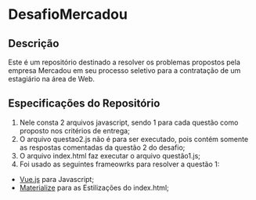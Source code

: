 # DesafioMercadou

## Descrição

Este é um repositório destinado a resolver os problemas propostos pela empresa Mercadou em seu processo seletivo para a contratação de um estagiário na área de Web.

## Especificações do Repositório

1. Nele consta 2 arquivos javascript, sendo 1 para cada questão como proposto nos critérios de entrega;
2. O arquivo questao2.js não é para ser executado, pois contém somente as respostas comentadas da questão 2 do desafio;
3. O arquivo index.html faz executar o arquivo questão1.js;
4. Foi usado as seguintes frameowrks para resolver a questão 1: 
- [Vue.js](https://br.vuejs.org/index.html) para Javascript;
- [Materialize](https://materializecss.com/) para as Estilizações do index.html;
